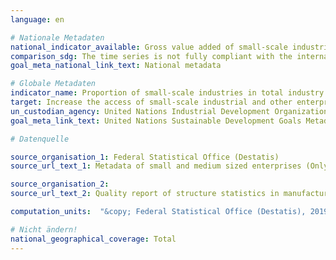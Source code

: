 ```yaml
---
language: en

# Nationale Metadaten
national_indicator_available: Gross value added of small-scale industries in manufacturing
comparison_sdg: The time series is not fully compliant with the international metadata description. The international metadata description requires e. g. value added at basic prices instead of factor costs.
goal_meta_national_link_text: National metadata

# Globale Metadaten
indicator_name: Proportion of small-scale industries in total industry value added
target: Increase the access of small-scale industrial and other enterprises, in particular in developing countries, to financial services, including affordable credit, and their integration into value chains and markets
un_custodian_agency: United Nations Industrial Development Organization (UNIDO)
goal_meta_link_text: United Nations Sustainable Development Goals Metadata

# Datenquelle

source_organisation_1: Federal Statistical Office (Destatis)
source_url_text_1: Metadata of small and medium sized enterprises (Only available in German)

source_organisation_2:
source_url_text_2: Quality report of structure statistics in manufacturing, mining and quarrying (Only available in German)

computation_units:  "&copy; Federal Statistical Office (Destatis), 2019"

# Nicht ändern!
national_geographical_coverage: Total
---
```

